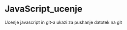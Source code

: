 # JavaScript_ucenje
Ucenje javascript in git-a
ukazi za pushanje datotek na git
<!-- GIT
1# git add .
2# git commit -m "ime commita"
3# git push 
 -->
